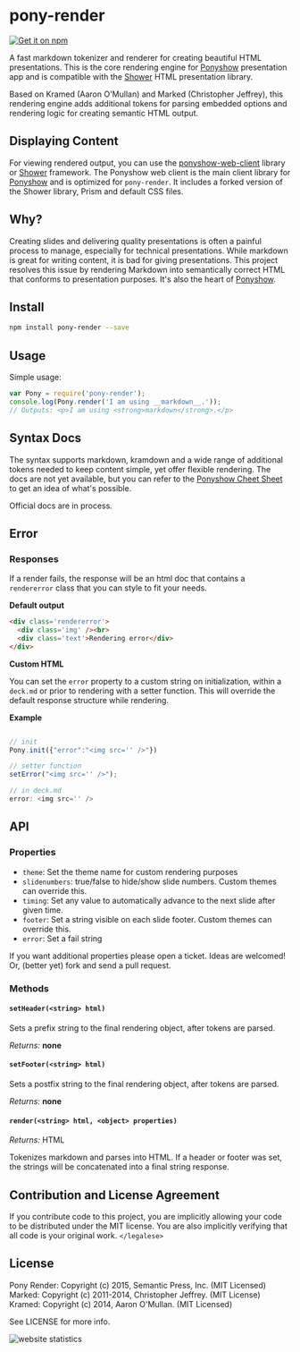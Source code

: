 # pony-render

[![Get it on npm](https://nodei.co/npm/pony-render.png)](https://nodei.co/npm/pony-render/)

A fast markdown tokenizer and renderer for creating beautiful HTML presentations.  This is the core rendering engine for [Ponyshow](http://github.com/PonyShow/ponyshow) presentation app and is compatible with the [Shower](https://github.com/shower/shower) HTML presentation library.

Based on Kramed (Aaron O'Mullan) and Marked (Christopher Jeffrey), this rendering engine adds additional tokens for parsing embedded options and rendering logic for creating semantic HTML output.

## Displaying Content

For viewing rendered output, you can use the [ponyshow-web-client](http://github.com/ponyshow/ponyshow-web-client) library or [Shower](https://github.com/shower/shower) framework.  The Ponyshow web client is the main client library for [Ponyshow](http://github.com/PonyShow/ponyshow) and is optimized for `pony-render`.  It includes a forked version of the Shower library, Prism and default CSS files.

## Why?

Creating slides and delivering quality presentations is often a painful process to manage, especially for technical presentations.  While markdown is great for writing content, it is bad for giving presentations.  This project resolves this issue by rendering Markdown into semantically correct HTML that conforms to presentation purposes.  It's also the heart of [Ponyshow](http://github.com/PonyShow/ponyshow).

## Install

``` bash
npm install pony-render --save
```

## Usage

Simple usage:

```js
var Pony = require('pony-render');
console.log(Pony.render('I am using __markdown__.'));
// Outputs: <p>I am using <strong>markdown</strong>.</p>
```
## Syntax Docs

The syntax supports markdown, kramdown and a wide range of additional tokens needed to keep content simple, yet offer flexible rendering. The docs are not yet available, but you can refer to the [Ponyshow Cheet Sheet](https://github.com/Ponyshow/deck-CheatSheet) to get an idea of what's possible.

Official docs are in process.


## Error

### Responses

If a render fails, the response will be an html doc that contains a `rendererror` class that you can style to fit your needs.

**Default output**

```html
<div class='rendererror'>
  <div class='img' /><br>
  <div class='text'>Rendering error</div>
</div>
```

**Custom HTML**

You can set the `error` property to a custom string on initialization, within a `deck.md` or prior to rendering with a setter function.  This will override the default response structure while rendering.

**Example**

```javascript

// init
Pony.init({"error":"<img src='' />"})

// setter function
setError("<img src='' />");

// in deck.md
error: <img src='' />

```

## API

### Properties

- `theme`: Set the theme name for custom rendering purposes
- `slidenumbers`: true/false to hide/show slide numbers. Custom themes can override this.
- `timing`: Set any value to automatically advance to the next slide after given time. 
- `footer`: Set a string visible on each slide footer. Custom themes can override this.
- `error`: Set a fail string

If you want additional properties please open a ticket.  Ideas are welcomed!  Or, (better yet) fork and send a pull request.

### Methods

#### `setHeader(<string> html)`

Sets a prefix string to the final rendering object, after tokens are parsed.

*Returns:* **none**

#### `setFooter(<string> html)`

Sets a postfix string to the final rendering object, after tokens are parsed.

*Returns:* **none**

#### `render(<string> html, <object> properties)`
  
*Returns:* HTML

Tokenizes markdown and parses into HTML.  If a header or footer was set, the strings will be concatenated into a final string response.

## Contribution and License Agreement

If you contribute code to this project, you are implicitly allowing your code
to be distributed under the MIT license. You are also implicitly verifying that
all code is your original work. `</legalese>`

## License

Pony Render: Copyright (c) 2015, Semantic Press, Inc. (MIT Licensed)
Marked: Copyright (c) 2011-2014, Christopher Jeffrey. (MIT License)
Kramed: Copyright (c) 2014, Aaron O'Mullan. (MIT Licensed)

See LICENSE for more info.

<img
src="http://c.statcounter.com/10534093/0/9ad73f33/1/"
alt="website statistics" style="border:none;">
